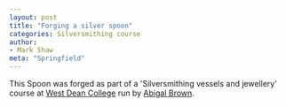 ```yaml
---
layout: post
title: "Forging a silver spoon"
categories: Silversmithing course
author:
- Mark Shaw
meta: "Springfield"
---
```


This Spoon was forged as part of a 'Silversmithing vessels and jewellery' course at [West Dean College](https://www.westdean.ac.uk/short-courses/courses?category=Metalworking&subcategory=Silversmithing) run by [Abigal Brown](https://www.westdean.ac.uk/tutors/abigail-brown).


